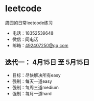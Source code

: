 # leetcode
周园的日常leetcode练习 
- 电话：18352539648
- 微信：同电话
- 邮箱：492407250@qq.com


## 迭代一： 4月15日 至 5月15日
- 目标：尽快解决所有easy
- 强制：每天一道easy
- 强制：每周三道medium
- 强制：每月一道hard
